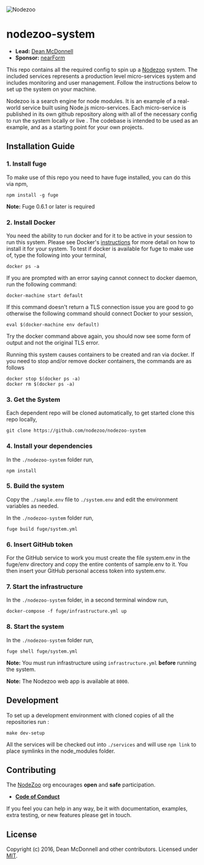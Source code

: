 ![Nodezoo][Logo]

# nodezoo-system

- __Lead:__ [Dean McDonnell][Lead]
- __Sponsor:__ [nearForm][Sponsor]

This repo contains all the required config to spin up a [Nodezoo][] system. The included services
represents a production level micro-services system and includes monitoring and user management.
Follow the instructions below to set up the system on your machine.

Nodezoo is a search engine for node modules. It is an example of a real-world service built using
Node.js micro-services. Each micro-service is published in its own github repository along with all
of the necessary config to run the system locally or live . The codebase is intended to be used as
an example, and as a starting point for your own projects.

## Installation Guide

### 1. Install fuge
To make use of this repo you need to have fuge installed, you can do this via npm,

```
npm install -g fuge
```
__Note:__ Fuge 0.6.1 or later is required

### 2. Install Docker
You need the ability to run docker and for it to be active in your session to run this system.
Please see Docker's [instructions][docker] for more detail on how to install it for your system. To
test if docker is available for fuge to make use of, type the following into your terminal,

```
docker ps -a
```

If you are prompted with an error saying cannot connect to docker daemon, run the following command:

```
docker-machine start default
```

If this command doesn't return a TLS connection issue you are good to go otherwise the following
command should connect Docker to your session,

```
eval $(docker-machine env default)
```

Try the docker command above again, you should now see some form of output and not the original TLS
error.

Running this system causes containers to be created and ran via docker. If you need to stop and/or
remove docker containers, the commands are as follows

```
docker stop $(docker ps -a)
docker rm $(docker ps -a)
```

### 3. Get the System
Each dependent repo will be cloned automatically, to get started clone this repo locally,

```
git clone https://github.com/nodezoo/nodezoo-system
```

### 4. Install your dependencies
In the `./nodezoo-system` folder run,

```
npm install
```

### 5. Build the system

Copy the `./sample.env` file to `./system.env` and edit the environment variables as needed.

In the `./nodezoo-system` folder run,

```
fuge build fuge/system.yml
```

### 6. Insert GitHub token
For the GitHub service to work you must create the file system.env in the fuge/env directory and copy the entire contents of sample.env to it. You then insert your GitHub personal access token into system.env.

### 7. Start the infrastructure
In the `./nodezoo-system` folder, in a second terminal window run,

```
docker-compose -f fuge/infrastructure.yml up
```

### 8. Start the system
In the `./nodezoo-system` folder run,

```
fuge shell fuge/system.yml
```

__Note:__ You must run infrastructure using `infrastructure.yml` __before__ running the system.

__Note:__ The Nodezoo web app is available at `8000`.

## Development

To set up a development environment with cloned copies of all the repositories run :

```
make dev-setup
```

All the services will be checked out into `./services` and will use `npm link` to place symlinks
in the node_modules folder.

## Contributing
The [NodeZoo][] org encourages __open__ and __safe__ participation.

- __[Code of Conduct][CoC]__

If you feel you can help in any way, be it with documentation, examples, extra testing, or new
features please get in touch.

## License
Copyright (c) 2016, Dean McDonnell and other contributors.
Licensed under [MIT][Lic].


[Logo]: https://raw.githubusercontent.com/nodezoo/nodezoo-org/master/assets/logo-nodezoo.png
[Lead]: https://github.com/mcdonnelldean
[Sponsor]: http://www.nearform.com/
[CoC]: https://github.com/nodezoo/nodezoo-org/blob/master/CoC.md
[Lic]: ./LICENSE

[Nodezoo]: https://github.com/rjrodger/nodezoo
[Concorda]: https://github.com/nearform/concorda
[Vidi]: https://github.com/vidi-insights/vidi-dashboard


[docker]: ./
